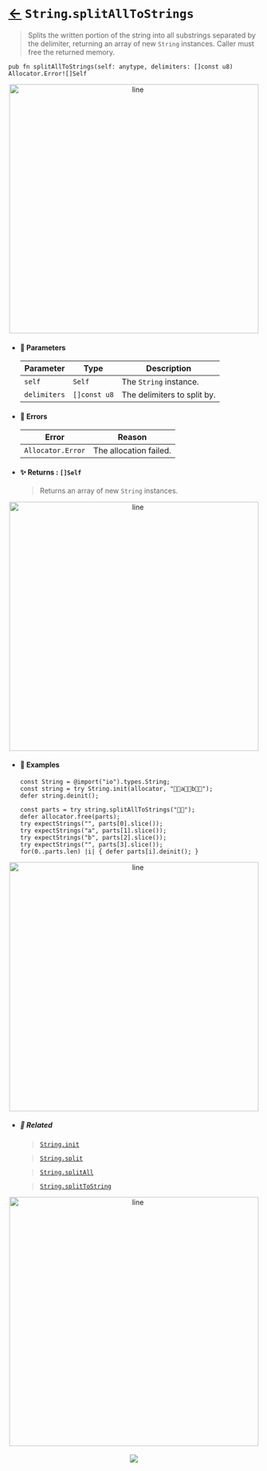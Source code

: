 # [←](../String.md) `String`.`splitAllToStrings`

>  Splits the written portion of the string into all substrings separated by the delimiter, returning an array of new `String` instances. Caller must free the returned memory.

```zig
pub fn splitAllToStrings(self: anytype, delimiters: []const u8) Allocator.Error![]Self
```


<div align="center">
<img src="https://raw.githubusercontent.com/maysara-elshewehy/io-bench/refs/heads/main/dist/img/md/line.png" alt="line" style="width:500px;"/>
</div>

- #### 🧩 Parameters

    | Parameter    | Type         | Description                 |
    | ------------ | ------------ | --------------------------- |
    | `self`       | `Self`       | The `String` instance.     |
    | `delimiters` | `[]const u8` | The delimiters to split by. |

- #### 🚫 Errors

    | Error            | Reason                 |
    | ---------------- | ---------------------- |
    | `Allocator.Error` | The allocation failed. |

- #### ✨ Returns : `[]Self`

    > Returns an array of new `String` instances.

<div align="center">
<img src="https://raw.githubusercontent.com/maysara-elshewehy/io-bench/refs/heads/main/dist/img/md/line.png" alt="line" style="width:500px;"/>
</div>

- #### 🧪 Examples

    ```zig
    const String = @import("io").types.String;
    const string = try String.init(allocator, "👨‍🏭a👨‍🏭b👨‍🏭");
    defer string.deinit();
    ```

    ```zig
    const parts = try string.splitAllToStrings("👨‍🏭");
    defer allocator.free(parts);
    try expectStrings("", parts[0].slice());
    try expectStrings("a", parts[1].slice());
    try expectStrings("b", parts[2].slice());
    try expectStrings("", parts[3].slice());
    for(0..parts.len) |i| { defer parts[i].deinit(); }
    ```

<div align="center">
<img src="https://raw.githubusercontent.com/maysara-elshewehy/io-bench/refs/heads/main/dist/img/md/line.png" alt="line" style="width:500px;"/>
</div>

- ##### 🔗 Related

  > [`String.init`](./init.md)

  > [`String.split`](./splitAll.md)

  > [`String.splitAll`](./splitAll.md)

  > [`String.splitToString`](./splitToString.md)

<div align="center">
<img src="https://raw.githubusercontent.com/maysara-elshewehy/io-bench/refs/heads/main/dist/img/md/line.png" alt="line" style="width:500px;"/>
</div>

<div align="center"><br>
<a href="https://github.com/maysara-elshewehy"> <img src="https://img.shields.io/badge/Made with ❤️ by-Maysara-orange"/> </a>
</div>